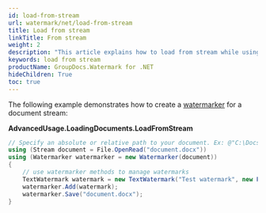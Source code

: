 ```yaml
---
id: load-from-stream
url: watermark/net/load-from-stream
title: Load from stream
linkTitle: From stream
weight: 2
description: "This article explains how to load from stream while using GroupDocs. Watermarks API."
keywords: load from stream
productName: GroupDocs.Watermark for .NET
hideChildren: True
toc: true
---
```

The following example demonstrates how to create a [watermarker](https://reference.groupdocs.com/net/watermark/groupdocs.watermark/watermarker/constructors/main) for a document stream:

**AdvancedUsage.LoadingDocuments.LoadFromStream**

```csharp
// Specify an absolute or relative path to your document. Ex: @"C:\Docs\document.docx"
using (Stream document = File.OpenRead("document.docx"))
using (Watermarker watermarker = new Watermarker(document))
{
    // use watermarker methods to manage watermarks
    TextWatermark watermark = new TextWatermark("Test watermark", new Font("Arial", 12));
    watermarker.Add(watermark);
    watermarker.Save("document.docx");
}
```

